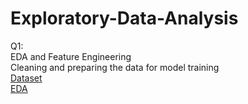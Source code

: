 # Exploratory-Data-Analysis
Q1:<br>
EDA and Feature Engineering <br>
Cleaning and preparing the data for model training <br>
[Dataset](https://www.kaggle.com/datasets/sdolezel/black-friday)    <br>
[EDA](https://github.com/AswathSundaram/Exploratory-Data-Analysis/blob/main/EDA-1.ipynb)
